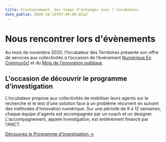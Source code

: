 ```yaml
---
title: Prochainement, des temps d’échanges avec l'incubateur
date_publie: 2020-10-19T07:46:09.851Z
---
```

# **Nous rencontrer lors d'évènements**

Au mois de novembre 2020, l’Incubateur des Territoires présente son offre de services aux collectivités à l’occasion de l’événement [Numérique En Commun[s]](https://numerique-en-communs.fr) et du [Mois de l’innovation publique](https://www.modernisation.gouv.fr/mois-innovation-publique/).

## L'occasion de découvrir le programme d'investigation

L'incubateur propose aux collectivités de mobiliser leurs agents sur la recherche et le test d'une solution face à un problème récurrent en suivant des méthodes d'innovation numérique. Sur une période de 9 à 12 semaines, chaque équipe d'agents est accompagnée par un coach et un designer. L'accompagnement, appelé Investigation, est entièrement financé par l'ANCT.

<a class="cta shadow-yellow" href="/offre/collectivites/">
  Découvrez le Programme d'Investigation →
</a>

